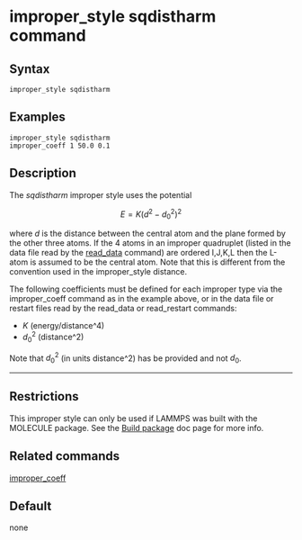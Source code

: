 # improper_style sqdistharm command

## Syntax

``` LAMMPS
improper_style sqdistharm
```

## Examples

``` LAMMPS
improper_style sqdistharm
improper_coeff 1 50.0 0.1
```

## Description

The *sqdistharm* improper style uses the potential

$$E = K (d^2 - {d_0}^2)^2$$

where $d$ is the distance between the central atom and the plane formed
by the other three atoms. If the 4 atoms in an improper quadruplet
(listed in the data file read by the [read_data](read_data) command) are
ordered I,J,K,L then the L-atom is assumed to be the central atom. Note
that this is different from the convention used in the improper_style
distance.

The following coefficients must be defined for each improper type via
the improper_coeff command as in the example above, or in the data file
or restart files read by the read_data or read_restart commands:

-   $K$ (energy/distance\^4)
-   ${d_0}^2$ (distance\^2)

Note that ${d_0}^2$ (in units distance\^2) has be provided and not
$d_0$.

------------------------------------------------------------------------

## Restrictions

This improper style can only be used if LAMMPS was built with the
MOLECULE package. See the [Build package](Build_package) doc page for
more info.

## Related commands

[improper_coeff](improper_coeff)

## Default

none
